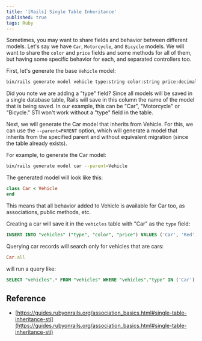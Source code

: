 ```yaml
---
title: '[Rails] Single Table Inheritance'
published: true
tags: Ruby
---
```


Sometimes, you may want to share fields and behavior between different models.
Let's say we have `Car`, `Motorcycle`, and `Bicycle` models. We will want to share
the `color` and `price` fields and some methods for all of them, but having
some specific behavior for each, and separated controllers too.

First, let's generate the base `Vehicle` model:

```bash
bin/rails generate model vehicle type:string color:string price:decimal{10.2}
```

Did you note we are adding a "type" field? Since all models will be saved in a single database table, Rails will save in this column the name of the model that is being saved. In our example, this can be "Car", "Motorcycle" or "Bicycle." STI won't work without a "type" field in the table.

Next, we will generate the Car model that inherits from Vehicle. For this, we can use the `--parent=PARENT` option, which will generate a model that inherits from the specified parent and without equivalent migration (since the table already exists).

For example, to generate the Car model:

```bash
bin/rails generate model car --parent=Vehicle
```

The generated model will look like this:

```ruby
class Car < Vehicle
end
```

This means that all behavior added to Vehicle is available for Car too, as associations, public methods, etc.

Creating a car will save it in the `vehicles` table with "Car" as the `type`
field:

```sql
INSERT INTO "vehicles" ("type", "color", "price") VALUES ('Car', 'Red', 10000)
```

Querying car records will search only for vehicles that are cars:

```ruby
Car.all
```

will run a query like:

```sql
SELECT "vehicles".* FROM "vehicles" WHERE "vehicles"."type" IN ('Car')
```

## Reference

- [https://guides.rubyonrails.org/association_basics.html#single-table-inheritance-sti](https://guides.rubyonrails.org/association_basics.html#single-table-inheritance-sti)